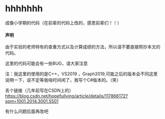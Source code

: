 # hhhhhhh
成像小学期的代码（在前辈的代码上改的，感恩前辈们！！）

#### 声明
由于实验的老师特有的查重方式以及计算成绩的方法，所以请不要直接照抄本文的代码。

这里的代码可能会有一些BUG，请大家注意

注：我这里的使用的是C++，VS2019 ，Graph2019,可能之后的版本会不同这里说明一下，说不定等我啥时间闲了，我写个C#版本的。（笑）

丢个链接（几年前写在CSDN上的）
https://blog.csdn.net/hopefullying/article/details/117866172?spm=1001.2014.3001.5501


有什么问题后面再改吧
